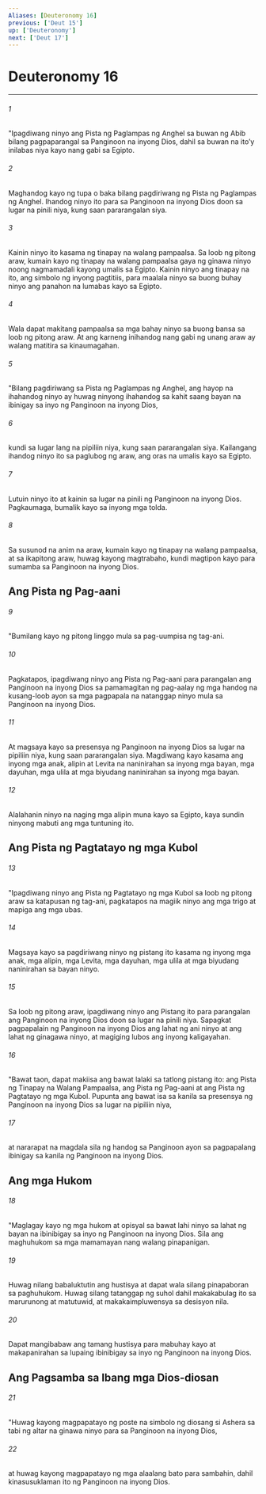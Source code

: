 ```yaml
---
Aliases: [Deuteronomy 16]
previous: ['Deut 15']
up: ['Deuteronomy']
next: ['Deut 17']
---
```

# Deuteronomy 16

***


###### 1 


"Ipagdiwang ninyo ang Pista ng Paglampas ng Anghel sa buwan ng Abib bilang pagpaparangal sa Panginoon na inyong Dios, dahil sa buwan na itoʼy inilabas niya kayo nang gabi sa Egipto. 


###### 2 


Maghandog kayo ng tupa o baka bilang pagdiriwang ng Pista ng Paglampas ng Anghel. Ihandog ninyo ito para sa Panginoon na inyong Dios doon sa lugar na pinili niya, kung saan pararangalan siya. 


###### 3 


Kainin ninyo ito kasama ng tinapay na walang pampaalsa. Sa loob ng pitong araw, kumain kayo ng tinapay na walang pampaalsa gaya ng ginawa ninyo noong nagmamadali kayong umalis sa Egipto. Kainin ninyo ang tinapay na ito, ang simbolo ng inyong pagtitiis, para maalala ninyo sa buong buhay ninyo ang panahon na lumabas kayo sa Egipto. 


###### 4 


Wala dapat makitang pampaalsa sa mga bahay ninyo sa buong bansa sa loob ng pitong araw. At ang karneng inihandog nang gabi ng unang araw ay walang matitira sa kinaumagahan. 


###### 5 


"Bilang pagdiriwang sa Pista ng Paglampas ng Anghel, ang hayop na ihahandog ninyo ay huwag ninyong ihahandog sa kahit saang bayan na ibinigay sa inyo ng Panginoon na inyong Dios, 


###### 6 


kundi sa lugar lang na pipiliin niya, kung saan pararangalan siya. Kailangang ihandog ninyo ito sa paglubog ng araw, ang oras na umalis kayo sa Egipto. 


###### 7 


Lutuin ninyo ito at kainin sa lugar na pinili ng Panginoon na inyong Dios. Pagkaumaga, bumalik kayo sa inyong mga tolda. 


###### 8 


Sa susunod na anim na araw, kumain kayo ng tinapay na walang pampaalsa, at sa ikapitong araw, huwag kayong magtrabaho, kundi magtipon kayo para sumamba sa Panginoon na inyong Dios.

## Ang Pista ng Pag-aani 


###### 9 


"Bumilang kayo ng pitong linggo mula sa pag-uumpisa ng tag-ani. 


###### 10 


Pagkatapos, ipagdiwang ninyo ang Pista ng Pag-aani para parangalan ang Panginoon na inyong Dios sa pamamagitan ng pag-aalay ng mga handog na kusang-loob ayon sa mga pagpapala na natanggap ninyo mula sa Panginoon na inyong Dios. 


###### 11 


At magsaya kayo sa presensya ng Panginoon na inyong Dios sa lugar na pipiliin niya, kung saan pararangalan siya. Magdiwang kayo kasama ang inyong mga anak, alipin at Levita na naninirahan sa inyong mga bayan, mga dayuhan, mga ulila at mga biyudang naninirahan sa inyong mga bayan. 


###### 12 


Alalahanin ninyo na naging mga alipin muna kayo sa Egipto, kaya sundin ninyong mabuti ang mga tuntuning ito.

## Ang Pista ng Pagtatayo ng mga Kubol 


###### 13 


"Ipagdiwang ninyo ang Pista ng Pagtatayo ng mga Kubol sa loob ng pitong araw sa katapusan ng tag-ani, pagkatapos na magiik ninyo ang mga trigo at mapiga ang mga ubas. 


###### 14 


Magsaya kayo sa pagdiriwang ninyo ng pistang ito kasama ng inyong mga anak, mga alipin, mga Levita, mga dayuhan, mga ulila at mga biyudang naninirahan sa bayan ninyo. 


###### 15 


Sa loob ng pitong araw, ipagdiwang ninyo ang Pistang ito para parangalan ang Panginoon na inyong Dios doon sa lugar na pinili niya. Sapagkat pagpapalain ng Panginoon na inyong Dios ang lahat ng ani ninyo at ang lahat ng ginagawa ninyo, at magiging lubos ang inyong kaligayahan. 


###### 16 


"Bawat taon, dapat makiisa ang bawat lalaki sa tatlong pistang ito: ang Pista ng Tinapay na Walang Pampaalsa, ang Pista ng Pag-aani at ang Pista ng Pagtatayo ng mga Kubol. Pupunta ang bawat isa sa kanila sa presensya ng Panginoon na inyong Dios sa lugar na pipiliin niya, 


###### 17 


at nararapat na magdala sila ng handog sa Panginoon ayon sa pagpapalang ibinigay sa kanila ng Panginoon na inyong Dios.

## Ang mga Hukom 


###### 18 


"Maglagay kayo ng mga hukom at opisyal sa bawat lahi ninyo sa lahat ng bayan na ibinibigay sa inyo ng Panginoon na inyong Dios. Sila ang maghuhukom sa mga mamamayan nang walang pinapanigan. 


###### 19 


Huwag nilang babaluktutin ang hustisya at dapat wala silang pinapaboran sa paghuhukom. Huwag silang tatanggap ng suhol dahil makakabulag ito sa marurunong at matutuwid, at makakaimpluwensya sa desisyon nila. 


###### 20 


Dapat mangibabaw ang tamang hustisya para mabuhay kayo at makapanirahan sa lupaing ibinibigay sa inyo ng Panginoon na inyong Dios.

## Ang Pagsamba sa Ibang mga Dios-diosan 


###### 21 


"Huwag kayong magpapatayo ng poste na simbolo ng diosang si Ashera sa tabi ng altar na ginawa ninyo para sa Panginoon na inyong Dios, 


###### 22 


at huwag kayong magpapatayo ng mga alaalang bato para sambahin, dahil kinasusuklaman ito ng Panginoon na inyong Dios.
